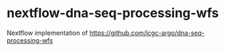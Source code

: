 # nextflow-dna-seq-processing-wfs
Nextflow implementation of https://github.com/icgc-argo/dna-seq-processing-wfs
